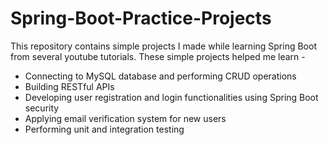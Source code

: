 # Spring-Boot-Practice-Projects
This repository contains simple projects I made while learning Spring Boot from several youtube tutorials. These simple projects helped me learn - 
- Connecting to MySQL database and performing CRUD operations
- Building RESTful APIs
- Developing user registration and login functionalities using Spring Boot security
- Applying email verification system for new users
- Performing unit and integration testing


